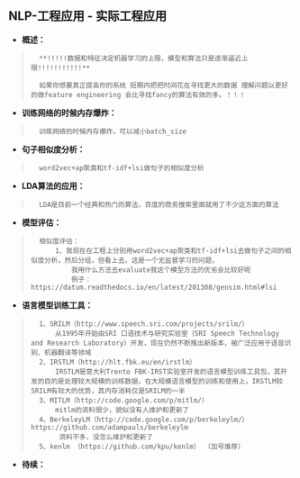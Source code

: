 ## NLP-工程应用 - 实际工程应用
- **概述：**
>       **!!!!!数据和特征决定机器学习的上限，模型和算法只是逐渐逼近上限!!!!!!!!!!!**
>
>       如果你想要真正提高你的系统 短期内把把时间花在寻找更大的数据 理解问题以更好的做feature engineering 会比寻找fancy的算法有效的多。！！！
>
>
>

- **训练网络的时候内存爆炸：**
>       训练网络的时候内存爆炸，可以减小batch_size
>
>
>

- **句子相似度分析：**
>       word2vec+ap聚类和tf-idf+lsi做句子的相似度分析
>

- **LDA算法的应用：**
>       LDA是目前一个经典和热门的算法，百度的商务搜索里面就用了不少这方面的算法
>

- **模型评估：**
>       相似度评估：
>           1、我现在在工程上分别用word2vec+ap聚类和tf-idf+lsi去做句子之间的相似度分析，然后分组，但看上去，这是一个无监督学习的问题，
>               我用什么方法去evaluate我这个模型方法的优劣会比较好呢
>               例子：https://datum.readthedocs.io/en/latest/201308/gensim.html#lsi
>
>
>

- **语言模型训练工具：**
>       1、SRILM（http://www.speech.sri.com/projects/srilm/）
>           从1995年开始由SRI 口语技术与研究实验室（SRI Speech Technology and Research Laboratory）开发，现在仍然不断推出新版本，被广泛应用于语音识别、机器翻译等领域
>       2、IRSTLM（http://hlt.fbk.eu/en/irstlm）
>           IRSTLM是意大利Trento FBK-IRST实验室开发的语言模型训练工具包，其开发的目的是处理较大规模的训练数据，在大规模语言模型的训练和使用上，IRSTLM较SRILM有较大的优势，其内存消耗仅是SRILM的一半
>       3、MITLM（http://code.google.com/p/mitlm/）
>           mitlm的资料很少，貌似没有人维护和更新了
>       4、BerkeleyLM（http://code.google.com/p/berkeleylm/） https://github.com/adampauls/berkeleylm
>            资料不多，没怎么维护和更新了
>       5、kenlm （https://github.com/kpu/kenlm） （加号推荐）
>
>
>
>
>

- **待续：**
>
>
>
>
>
>
>
>
>
>
>
